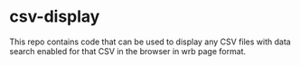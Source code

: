 # csv-display
This repo contains code that can be used to display any CSV files with data search enabled for that CSV in the browser in wrb page format.
